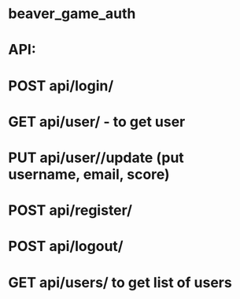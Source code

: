 # beaver_game_auth
# API:
# POST api/login/
# GET api/user/<username> - to get user
# PUT api/user/<username>/update (put username, email, score)
# POST api/register/
# POST api/logout/
# GET api/users/ to get list of users 
